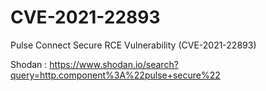 # CVE-2021-22893
Pulse Connect Secure RCE Vulnerability (CVE-2021-22893)


Shodan : https://www.shodan.io/search?query=http.component%3A%22pulse+secure%22
